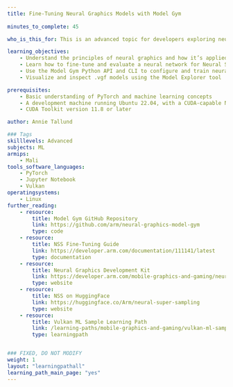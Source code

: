 ```yaml
---
title: Fine-Tuning Neural Graphics Models with Model Gym
   
minutes_to_complete: 45

who_is_this_for: This is an advanced topic for developers exploring neural graphics and interested in training and deploying upscaling models like Neural Super Sampling (NSS) using PyTorch and Arm’s hardware-aware backend.

learning_objectives:
    - Understand the principles of neural graphics and how it’s applied to game performance
    - Learn how to fine-tune and evaluate a neural network for Neural Super Sampling (NSS)
    - Use the Model Gym Python API and CLI to configure and train neural graphics models
    - Visualize and inspect .vgf models using the Model Explorer tool

prerequisites:
    - Basic understanding of PyTorch and machine learning concepts
    - A development machine running Ubuntu 22.04, with a CUDA-capable NVIDIA® GPU
    - CUDA Toolkit version 11.8 or later

author: Annie Tallund

### Tags
skilllevels: Advanced
subjects: ML
armips:
    - Mali
tools_software_languages:
    - PyTorch
    - Jupyter Notebook
    - Vulkan
operatingsystems:
    - Linux
further_reading:
    - resource:
        title: Model Gym GitHub Repository
        link: https://github.com/arm/neural-graphics-model-gym
        type: code
    - resource:
        title: NSS Fine-Tuning Guide
        link: https://developer.arm.com/documentation/111141/latest
        type: documentation
    - resource:
        title: Neural Graphics Development Kit
        link: https://developer.arm.com/mobile-graphics-and-gaming/neural-graphics
        type: website
    - resource:
        title: NSS on HuggingFace
        link: https://huggingface.co/Arm/neural-super-sampling
        type: website
    - resource:
        title: Vulkan ML Sample Learning Path
        link: /learning-paths/mobile-graphics-and-gaming/vulkan-ml-sample/
        type: learningpath


### FIXED, DO NOT MODIFY
weight: 1
layout: "learningpathall"
learning_path_main_page: "yes"
---
```


